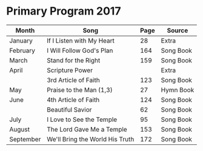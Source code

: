 Primary Program 2017
====================

| Month     | Song                            | Page | Source    |
|-----------|---------------------------------|------|-----------|
| January   | If I Listen with My Heart       | 28   | Extra     |
| February  | I Will Follow God's Plan        | 164  | Song Book |
| March     | Stand for the Right             | 159  | Song Book |
| April     | Scripture Power                 |      | Extra     |
|           | 3rd Article of Faith            | 123  | Song Book |
| May       | Praise to the Man (1,3)         | 27   | Hymn Book |
| June      | 4th Article of Faith            | 124  | Song Book |
|           | Beautiful Savior                | 62   | Song Book |
| July      | I Love to See the Temple        | 95   | Song Book |
| August    | The Lord Gave Me a Temple       | 153  | Song Book |
| September | We'll Bring the World His Truth | 172  | Song Book |
